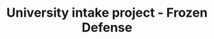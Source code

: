---
title: "University intake project - Frozen Defense"
categories: [Personal projects]
image:
  path: assets/post_data/frozen_defense/logo.png
---